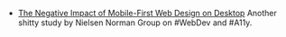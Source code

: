 - [The Negative Impact of Mobile-First Web Design on Desktop](https://www.nngroup.com/articles/content-dispersion/) Another shitty study by Nielsen Norman Group on #WebDev and #A11y.